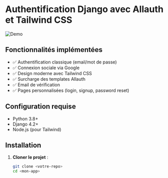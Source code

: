 # Authentification Django avec Allauth et Tailwind CSS

![Demo](https://via.placeholder.com/800x400?text=Authentification+Django+Tailwind)

## Fonctionnalités implémentées

- ✅ Authentification classique (email/mot de passe)
- ✅ Connexion sociale via Google
- ✅ Design moderne avec Tailwind CSS
- ✅ Surcharge des templates Allauth
- ✅ Email de vérification
- ✅ Pages personnalisées (login, signup, password reset)

## Configuration requise

- Python 3.8+
- Django 4.2+
- Node.js (pour Tailwind)

## Installation

1. **Cloner le projet** :
   ```bash
   git clone <votre-repo>
   cd <mon-app>
